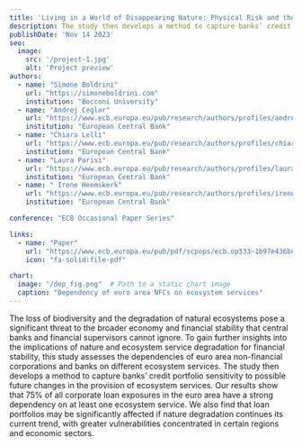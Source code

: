 ```yaml
---
title: 'Living in a World of Disappearing Nature: Physical Risk and the Implications for Financial Stability'
description: The study then develops a method to capture banks’ credit portfolio sensitivity to possible future changes in the provision of ecosystem services
publishDate: 'Nov 14 2023'
seo:
  image:
    src: '/project-1.jpg'
    alt: 'Project preview'
authors:
  - name: "Simone Boldrini"
    url: "https://simoneboldrini.com"
    institution: "Bocconi University"
  - name: "Andrej Ceglar"
    url: "https://www.ecb.europa.eu/pub/research/authors/profiles/andrej-ceglar.en.html"
    institution: "European Central Bank"
  - name: "Chiara Lelli"
    url: "https://www.ecb.europa.eu/pub/research/authors/profiles/chiara-lelli.en.html"
    institution: "European Central Bank"
  - name: "Laura Parisi"
    url: "https://www.ecb.europa.eu/pub/research/authors/profiles/laura-parisi.en.html"
    institution: "European Central Bank"
  - name: " Irene Heemskerk"
    url: "https://www.ecb.europa.eu/pub/research/authors/profiles/irene-heemskerk.en.html"
    institution: "European Central Bank"          

conference: "ECB Occasional Paper Series"

links:
  - name: "Paper"
    url: "https://www.ecb.europa.eu/pub/pdf/scpops/ecb.op333~1b97e436be.it.pdf?90e7aaae4ef927f887a787587a22adba"
    icon: "fa-solid:file-pdf"

chart:
  image: "/dep_fig.png"  # Path to a static chart image
  caption: "Dependency of euro area NFCs on ecosystem services"
---
```


The loss of biodiversity and the degradation of natural ecosystems pose a significant
threat to the broader economy and financial stability that central banks and financial
supervisors cannot ignore. To gain further insights into the implications of nature and
ecosystem service degradation for financial stability, this study assesses the
dependencies of euro area non-financial corporations and banks on different
ecosystem services. The study then develops a method to capture banks’ credit
portfolio sensitivity to possible future changes in the provision of ecosystem services.
Our results show that 75% of all corporate loan exposures in the euro area have a
strong dependency on at least one ecosystem service. We also find that loan
portfolios may be significantly affected if nature degradation continues its current
trend, with greater vulnerabilities concentrated in certain regions and economic
sectors. 

